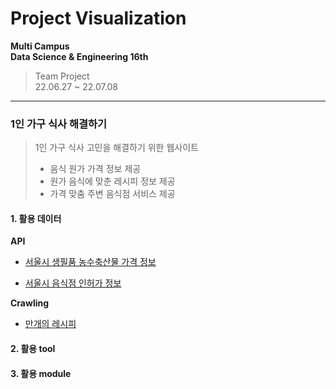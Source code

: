 # Project Visualization

**Multi Campus <br>
Data Science & Engineering 16th**<br>

> Team Project <br>
> 22.06.27 ~ 22.07.08<br>

------



### 1인 가구 식사 해결하기

>1인 가구 식사 고민을 해결하기 위한 웹사이트
>
>- 음식 원가 가격 정보 제공
>- 원가 음식에 맞춘 레시피 정보 제공
>- 가격 맞춤 주변 음식점 서비스 제공



#### 1. 활용 데이터

**API**

- [서울시 생필품 농수축산물 가격 정보](https://data.seoul.go.kr/dataList/OA-1170/A/1/datasetView.do)

- [서울시 음식점 인허가 정보](https://data.seoul.go.kr/dataList/OA-16094/S/1/datasetView.do)



**Crawling**

- [만개의 레시피](https://www.10000recipe.com/)



#### 2. 활용 tool





#### 3. 활용 module